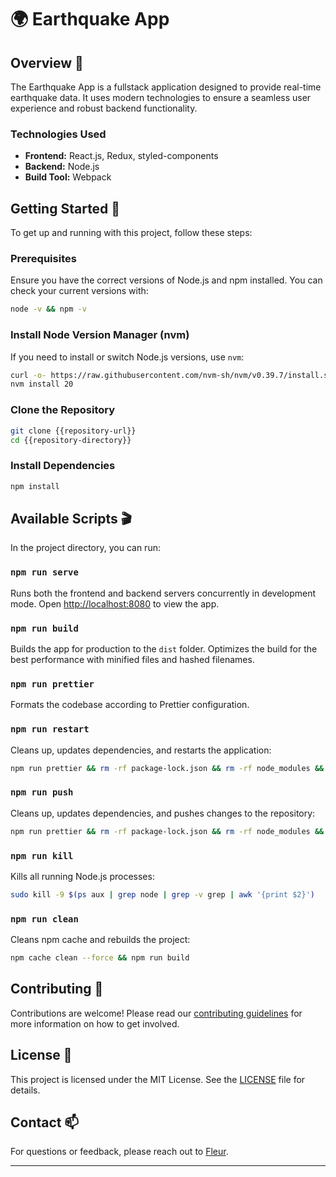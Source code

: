 # 🌍 Earthquake App

## Overview 🚀

The Earthquake App is a fullstack application designed to provide real-time earthquake data. It uses modern technologies to ensure a seamless user experience and robust backend functionality.

### Technologies Used

- **Frontend:** React.js, Redux, styled-components
- **Backend:** Node.js
- **Build Tool:** Webpack

## Getting Started 🚀

To get up and running with this project, follow these steps:

### Prerequisites

Ensure you have the correct versions of Node.js and npm installed. You can check your current versions with:

```bash
node -v && npm -v
```

### Install Node Version Manager (nvm)

If you need to install or switch Node.js versions, use `nvm`:

```bash
curl -o- https://raw.githubusercontent.com/nvm-sh/nvm/v0.39.7/install.sh | bash
nvm install 20
```

### Clone the Repository

```bash
git clone {{repository-url}}
cd {{repository-directory}}
```

### Install Dependencies

```bash
npm install
```

## Available Scripts 🎬

In the project directory, you can run:

### `npm run serve`

Runs both the frontend and backend servers concurrently in development mode. Open [http://localhost:8080](http://localhost:8080) to view the app.

### `npm run build`

Builds the app for production to the `dist` folder. Optimizes the build for the best performance with minified files and hashed filenames.

### `npm run prettier`

Formats the codebase according to Prettier configuration.

### `npm run restart`

Cleans up, updates dependencies, and restarts the application:

```bash
npm run prettier && rm -rf package-lock.json && rm -rf node_modules && npm install && npx npm-check-updates -u && npm install && npm run serve
```

### `npm run push`

Cleans up, updates dependencies, and pushes changes to the repository:

```bash
npm run prettier && rm -rf package-lock.json && rm -rf node_modules && git add . && git commit -m 'Update components and loader' && git push
```

### `npm run kill`

Kills all running Node.js processes:

```bash
sudo kill -9 $(ps aux | grep node | grep -v grep | awk '{print $2}')
```

### `npm run clean`

Cleans npm cache and rebuilds the project:

```bash
npm cache clean --force && npm run build
```

## Contributing 🤝

Contributions are welcome! Please read our [contributing guidelines](CONTRIBUTING.md) for more information on how to get involved.

## License 📜

This project is licensed under the MIT License. See the [LICENSE](LICENSE) file for details.

## Contact 📫

For questions or feedback, please reach out to [Fleur](http://johnfleurimond.com).

---
